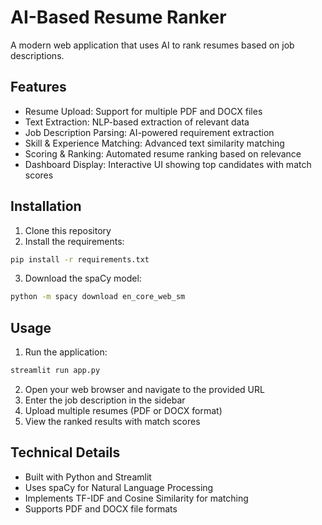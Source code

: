 # AI-Based Resume Ranker

A modern web application that uses AI to rank resumes based on job descriptions.

## Features

- Resume Upload: Support for multiple PDF and DOCX files
- Text Extraction: NLP-based extraction of relevant data
- Job Description Parsing: AI-powered requirement extraction
- Skill & Experience Matching: Advanced text similarity matching
- Scoring & Ranking: Automated resume ranking based on relevance
- Dashboard Display: Interactive UI showing top candidates with match scores

## Installation

1. Clone this repository
2. Install the requirements:
```bash
pip install -r requirements.txt
```
3. Download the spaCy model:
```bash
python -m spacy download en_core_web_sm
```

## Usage

1. Run the application:
```bash
streamlit run app.py
```

2. Open your web browser and navigate to the provided URL
3. Enter the job description in the sidebar
4. Upload multiple resumes (PDF or DOCX format)
5. View the ranked results with match scores

## Technical Details

- Built with Python and Streamlit
- Uses spaCy for Natural Language Processing
- Implements TF-IDF and Cosine Similarity for matching
- Supports PDF and DOCX file formats
